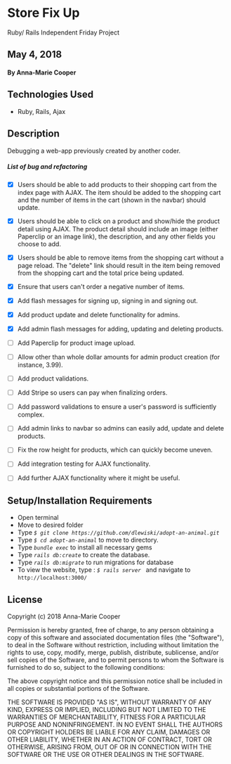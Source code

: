 # Store Fix Up
Ruby/ Rails Independent Friday Project

## May 4, 2018

#### By Anna-Marie Cooper

## Technologies Used
  * Ruby, Rails, Ajax

## Description

Debugging a web-app previously created by another coder.

##### List of bug and refactoring

- [x] Users should be able to add products to their shopping cart from the index page with AJAX. The item should be added to the shopping cart and the number of items in the cart (shown in the navbar) should update.
- [x] Users should be able to click on a product and show/hide the product detail using AJAX. The product detail should include an image (either Paperclip or an image link), the description, and any other fields you choose to add.
- [x] Users should be able to remove items from the shopping cart without a page reload. The "delete" link should result in the item being removed from the shopping cart and the total price being updated.

- [x] Ensure that users can't order a negative number of items.
- [x] Add flash messages for signing up, signing in and signing out.
- [x] Add product update and delete functionality for admins.
- [x] Add admin flash messages for adding, updating and deleting products.
- [ ] Add Paperclip for product image upload.
- [ ] Allow other than whole dollar amounts for admin product creation (for instance, 3.99).
- [ ] Add product validations.
- [ ] Add Stripe so users can pay when finalizing orders.
- [ ] Add password validations to ensure a user's password is sufficiently complex.
- [ ] Add admin links to navbar so admins can easily add, update and delete products.
- [ ] Fix the row height for products, which can quickly become uneven.
- [ ] Add integration testing for AJAX functionality.
- [ ] Add further AJAX functionality where it might be useful.


## Setup/Installation Requirements
* Open terminal
* Move to desired folder
* Type  _`$ git clone https://github.com/dlewiski/adopt-an-animal.git`_
* Type _`$ cd adopt-an-animal`_ to move to directory.
* Type _`bundle exec`_ to install all necessary gems
* Type _`rails db:create`_ to create the database.
* Type _`rails db:migrate`_ to run migrations for database
* To view the website, type : _`$ rails server `_ and navigate to `http://localhost:3000/`

## License
  Copyright (c) 2018 Anna-Marie Cooper

  Permission is hereby granted, free of charge, to any person obtaining a copy of this software and associated documentation files (the "Software"), to deal in the Software without restriction, including without limitation the rights to use, copy, modify, merge, publish, distribute, sublicense, and/or sell copies of the Software, and to permit persons to whom the Software is furnished to do so, subject to the following conditions:

  The above copyright notice and this permission notice shall be included in all copies or substantial portions of the Software.

  THE SOFTWARE IS PROVIDED "AS IS", WITHOUT WARRANTY OF ANY KIND, EXPRESS OR IMPLIED, INCLUDING BUT NOT LIMITED TO THE WARRANTIES OF MERCHANTABILITY, FITNESS FOR A PARTICULAR PURPOSE AND NONINFRINGEMENT. IN NO EVENT SHALL THE AUTHORS OR COPYRIGHT HOLDERS BE LIABLE FOR ANY CLAIM, DAMAGES OR OTHER LIABILITY, WHETHER IN AN ACTION OF CONTRACT, TORT OR OTHERWISE, ARISING FROM, OUT OF OR IN CONNECTION WITH THE SOFTWARE OR THE USE OR OTHER DEALINGS IN THE SOFTWARE.
